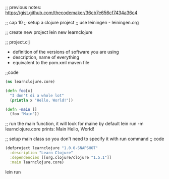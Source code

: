 ;; previous notes: https://gist.github.com/thecodemaker/36cb7e656cf7434a36c4

;; cap 10
;; setup a clojure project
;; use leiningen - leiningen.org

;; create new project
lein new learnclojure

;; project.clj
   - definition of the versions of software you are using
   - description, name of everything
   - equivalent to the pom.xml maven file

;;code

```clojure
(ns learnclojure.core)

(defn foo[x]
  "I don't di a whole lot"
  (println x "Hello, World!"))

(defn -main []
  (foo "Main"))
```

;; run the main function, it will look for maine by default
lein run -m learnclojure.core
prints: Main Hello, World!

;; setup main class so you don't need to specify it with run command
;; code

```clojure
(defproject learnclojure "1.0.0-SNAPSHOT"
  :description "Learn Clojure"
  :dependencies [[org.clojure/clojure "1.5.1"]]
  :main learnclojure.core)
```

lein run

